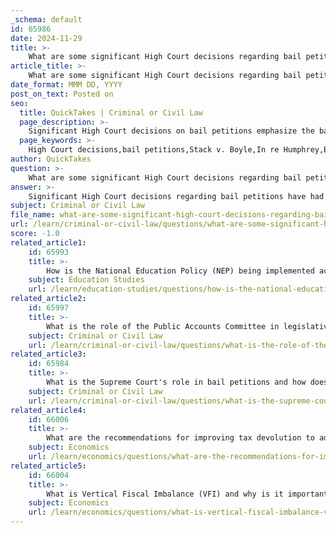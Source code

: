 ```yaml
---
_schema: default
id: 65986
date: 2024-11-29
title: >-
    What are some significant High Court decisions regarding bail petitions and their implications?
article_title: >-
    What are some significant High Court decisions regarding bail petitions and their implications?
date_format: MMM DD, YYYY
post_on_text: Posted on
seo:
  title: QuickTakes | Criminal or Civil Law
  page_description: >-
    Significant High Court decisions on bail petitions emphasize the balance between defendants' rights and public safety, highlighting the importance of considering financial circumstances and promoting bail reform across jurisdictions.
  page_keywords: >-
    High Court decisions,bail petitions,Stack v. Boyle,In re Humphrey,Brangan v. Commonwealth,bail reform,pretrial release,indigent defendants,Excessive Bail Clause,due process,equal protection rights,financial circumstances,public safety,criminal justice reform
author: QuickTakes
question: >-
    What are some significant High Court decisions regarding bail petitions and their implications?
answer: >-
    Significant High Court decisions regarding bail petitions have had profound implications for the legal landscape surrounding pretrial release and the treatment of indigent defendants. Here are some notable cases:\n\n1. **Stack v. Boyle (1951)**: This landmark Supreme Court case established that bail set at an amount higher than necessary to ensure a defendant's appearance in court is considered "excessive" under the Eighth Amendment. The Court emphasized that bail should be tailored to the individual circumstances of each case, marking a critical point in the interpretation of the Excessive Bail Clause.\n\n2. **In re Humphrey (2021)**: The California Supreme Court ruled that detaining a person pretrial solely because they cannot afford bail violates due process and equal protection rights. This decision mandated that California courts must consider a defendant's ability to pay when setting bail. Courts cannot impose unaffordable bail that would lead to pretrial detention unless there is compelling evidence that no other conditions would adequately protect public safety or ensure court appearance. This ruling provided significant protections for indigent individuals who might otherwise be incarcerated due to their financial status.\n\n3. **Brangan v. Commonwealth (2019)**: The Supreme Judicial Court of Massachusetts held that judges must consider a defendant's financial circumstances when setting bail. This case underscored the importance of ensuring that bail amounts do not function as a de facto pretrial detention order for those unable to pay.\n\n4. **Recent Trends in Bail Reform**: Various jurisdictions across the United States have enacted reforms in response to social and political movements advocating for bail reform. For instance, changes in Washington, D.C., New Mexico, and New Jersey have prioritized release and established transparent detention orders over money bail. Additionally, some jurisdictions, such as Maryland and New Orleans, have implemented rules that prohibit pretrial detention based solely on indigence.\n\nThese decisions and reforms reflect a growing recognition of the need to balance the rights of defendants with public safety concerns, particularly in light of the disproportionate impact that unaffordable bail has on low-income individuals. The implications of these rulings extend beyond individual cases, influencing legislative changes and public policy regarding pretrial detention and bail practices across the country.
subject: Criminal or Civil Law
file_name: what-are-some-significant-high-court-decisions-regarding-bail-petitions-and-their-implications.md
url: /learn/criminal-or-civil-law/questions/what-are-some-significant-high-court-decisions-regarding-bail-petitions-and-their-implications
score: -1.0
related_article1:
    id: 65993
    title: >-
        How is the National Education Policy (NEP) being implemented across different states?
    subject: Education Studies
    url: /learn/education-studies/questions/how-is-the-national-education-policy-nep-being-implemented-across-different-states
related_article2:
    id: 65997
    title: >-
        What is the role of the Public Accounts Committee in legislative reviews and amendments?
    subject: Criminal or Civil Law
    url: /learn/criminal-or-civil-law/questions/what-is-the-role-of-the-public-accounts-committee-in-legislative-reviews-and-amendments
related_article3:
    id: 65984
    title: >-
        What is the Supreme Court's role in bail petitions and how does it impact legal proceedings?
    subject: Criminal or Civil Law
    url: /learn/criminal-or-civil-law/questions/what-is-the-supreme-courts-role-in-bail-petitions-and-how-does-it-impact-legal-proceedings
related_article4:
    id: 66006
    title: >-
        What are the recommendations for improving tax devolution to address VFI?
    subject: Economics
    url: /learn/economics/questions/what-are-the-recommendations-for-improving-tax-devolution-to-address-vfi
related_article5:
    id: 66004
    title: >-
        What is Vertical Fiscal Imbalance (VFI) and why is it important in fiscal federalism?
    subject: Economics
    url: /learn/economics/questions/what-is-vertical-fiscal-imbalance-vfi-and-why-is-it-important-in-fiscal-federalism
---
```


&nbsp;